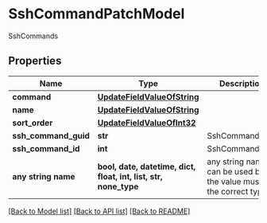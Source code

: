 # SshCommandPatchModel

SshCommands

## Properties
Name | Type | Description | Notes
------------ | ------------- | ------------- | -------------
**command** | [**UpdateFieldValueOfString**](UpdateFieldValueOfString.md) |  | [optional] 
**name** | [**UpdateFieldValueOfString**](UpdateFieldValueOfString.md) |  | [optional] 
**sort_order** | [**UpdateFieldValueOfInt32**](UpdateFieldValueOfInt32.md) |  | [optional] 
**ssh_command_guid** | **str** | SshCommandGuid | [optional] 
**ssh_command_id** | **int** | SshCommandId | [optional] 
**any string name** | **bool, date, datetime, dict, float, int, list, str, none_type** | any string name can be used but the value must be the correct type | [optional]

[[Back to Model list]](../README.md#documentation-for-models) [[Back to API list]](../README.md#documentation-for-api-endpoints) [[Back to README]](../README.md)



